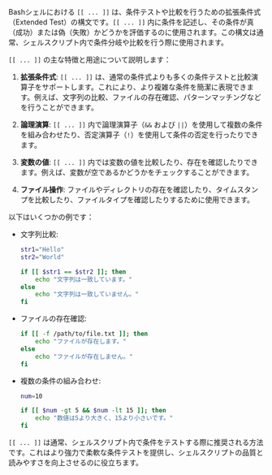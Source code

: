 Bashシェルにおける `[[ ... ]]` は、条件テストや比較を行うための拡張条件式（Extended Test）の構文です。`[[ ... ]]` 内に条件を記述し、その条件が真（成功）または偽（失敗）かどうかを評価するのに使用されます。この構文は通常、シェルスクリプト内で条件分岐や比較を行う際に使用されます。

`[[ ... ]]` の主な特徴と用途について説明します：

1. **拡張条件式**: `[[ ... ]]` は、通常の条件式よりも多くの条件テストと比較演算子をサポートします。これにより、より複雑な条件を簡潔に表現できます。例えば、文字列の比較、ファイルの存在確認、パターンマッチングなどを行うことができます。

2. **論理演算**: `[[ ... ]]` 内で論理演算子（`&&` および `||`）を使用して複数の条件を組み合わせたり、否定演算子（`!`）を使用して条件の否定を行ったりできます。

3. **変数の値**: `[[ ... ]]` 内では変数の値を比較したり、存在を確認したりできます。例えば、変数が空であるかどうかをチェックすることができます。

4. **ファイル操作**: ファイルやディレクトリの存在を確認したり、タイムスタンプを比較したり、ファイルタイプを確認したりするために使用できます。

以下はいくつかの例です：

- 文字列比較:

  ```bash
  str1="Hello"
  str2="World"
  
  if [[ $str1 == $str2 ]]; then
      echo "文字列は一致しています。"
  else
      echo "文字列は一致していません。"
  fi
  ```

- ファイルの存在確認:

  ```bash
  if [[ -f /path/to/file.txt ]]; then
      echo "ファイルが存在します。"
  else
      echo "ファイルが存在しません。"
  fi
  ```

- 複数の条件の組み合わせ:

  ```bash
  num=10
  
  if [[ $num -gt 5 && $num -lt 15 ]]; then
      echo "数値は5より大きく、15より小さいです。"
  fi
  ```

`[[ ... ]]` は通常、シェルスクリプト内で条件をテストする際に推奨される方法です。これはより強力で柔軟な条件テストを提供し、シェルスクリプトの品質と読みやすさを向上させるのに役立ちます。